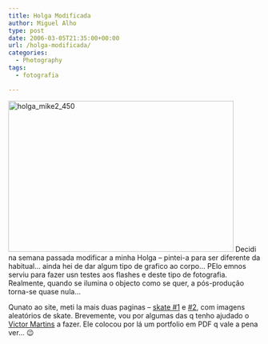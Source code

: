```yaml
---
title: Holga Modificada
author: Miguel Alho
type: post
date: 2006-03-05T21:35:00+00:00
url: /holga-modificada/
categories:
  - Photography
tags:
  - fotografia

---
```

<img src="http://static.flickr.com/37/108329805_349a1aba5d.jpg" width="450" height="302" alt="holga_mike2_450" />  
Decidi na semana passada modificar a minha Holga &#8211; pintei-a para ser diferente da habitual&#8230; ainda hei de dar algum tipo de grafico ao corpo&#8230; PElo emnos serviu para fazer usn testes aos flashes e deste tipo de fotografia. Realmente, quando se ilumina o objecto como se quer, a pós-produção torna-se quase nula&#8230;

Qunato ao site, meti la mais duas paginas &#8211; <a href="http://www.miguelalho.com/skate01.html" target="_blank">skate #1</a> e <a href="http://www.miguelalho.com/skate02.html" target="_blank">#2</a>, com imagens aleatórios de skate. Brevemente, vou por algumas das q tenho ajudado o <a href="http://www.victormartins.com" target="_blank">Victor Martins</a> a fazer. Ele colocou por lá um portfolio em PDF q vale a pena ver&#8230; 😉
